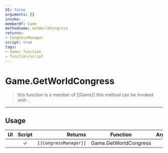```yaml
---
UI: false
arguments: []
invoke: .
memberOf: Game
methodname: GetWorldCongress
returns:
- CongressManager
script: true
tags:
- Game/_function
- function/script
---
```

# Game.GetWorldCongress
> this function is a member of [[Game]]
> this method can be invoked with `.`
-----
## Usage
|  UI | Script | Returns | Function | Arguments |
|:---:|:------:|-------:|:--------:|:---------|
| |✓|<code>[[CongressManager]]<code/>|Game.GetWorldCongress||
